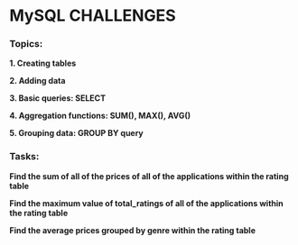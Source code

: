 # MySQL CHALLENGES

### Topics:

**1. Creating tables**

**2. Adding data**

**3. Basic queries: SELECT**

**4. Aggregation functions: SUM(), MAX(), AVG()**

**5. Grouping data: GROUP BY query**

### Tasks:

**Find the sum of all of the prices of all of the applications within the rating table**

**Find the maximum value of total_ratings of all of the applications within the rating table**

**Find the average prices grouped by genre within the rating table**
